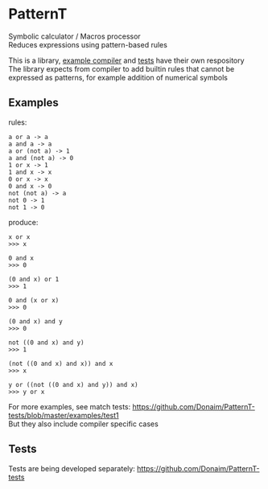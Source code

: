 # PatternT

Symbolic calculator / Macros processor  
Reduces expressions using pattern-based rules  

This is a library, [example compiler](https://github.com/Donaim/hacalc) and [tests](https://github.com/Donaim/PatternT-tests) have their own respository  
The library expects from compiler to add builtin rules that cannot be expressed as patterns, for example addition of numerical symbols  

## Examples

rules:  
```
a or a -> a
a and a -> a
a or (not a) -> 1
a and (not a) -> 0
1 or x -> 1
1 and x -> x
0 or x -> x
0 and x -> 0
not (not a) -> a
not 0 -> 1
not 1 -> 0
```
produce:
```
x or x
>>> x

0 and x
>>> 0

(0 and x) or 1
>>> 1

0 and (x or x)
>>> 0

(0 and x) and y
>>> 0

not ((0 and x) and y)
>>> 1

(not ((0 and x) and x)) and x
>>> x

y or ((not ((0 and x) and y)) and x)
>>> y or x
```

For more examples, see match tests: https://github.com/Donaim/PatternT-tests/blob/master/examples/test1  
But they also include compiler specific cases  

## Tests

Tests are being developed separately: https://github.com/Donaim/PatternT-tests  
